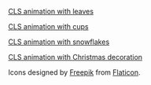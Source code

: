 <a href="https://cdn.rawgit.com/jelena-simovic-rota/cls-animation/05f341ef/start-leaves.html">CLS animation with leaves</a>

<a href="https://cdn.rawgit.com/jelena-simovic-rota/cls-animation/fce43ff7/animation/cls-cups.html">CLS animation with cups</a>

<a href="https://cdn.rawgit.com/jelena-simovic-rota/cls-animation/05f341ef/start-snowflakes.html">CLS animation with snowflakes</a>

<a href="https://cdn.rawgit.com/jelena-simovic-rota/cls-animation/05f341ef/start-decorations.html">CLS animation with Christmas decoration</a>

Icons designed by <a href="https://www.flaticon.com/authors/freepik">Freepik</a> from <a href="https://www.flaticon.com">Flaticon</a>.
